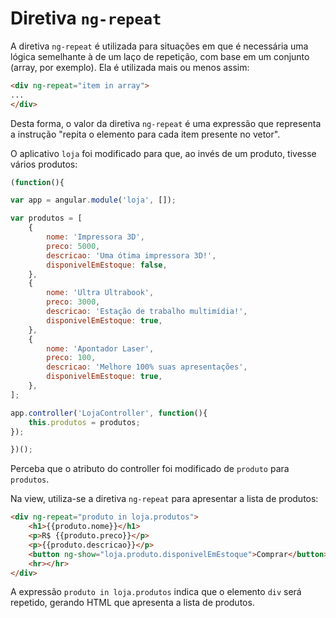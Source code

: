# Diretiva `ng-repeat`

A diretiva `ng-repeat` é utilizada para situações em que é necessária uma lógica semelhante à de um laço de repetição, com base em um conjunto (array, por exemplo). Ela é utilizada mais ou menos assim:

```html
<div ng-repeat="item in array">
...
</div>
```

Desta forma, o valor da diretiva `ng-repeat` é uma expressão que representa a instrução "repita o elemento para cada item presente no vetor". 

O aplicativo `loja` foi modificado para que, ao invés de um produto, tivesse vários produtos:

```js
(function(){

var app = angular.module('loja', []);

var produtos = [
	{
		nome: 'Impressora 3D',
		preco: 5000,
		descricao: 'Uma ótima impressora 3D!',
		disponivelEmEstoque: false,
	},
	{
		nome: 'Ultra Ultrabook',
		preco: 3000,
		descricao: 'Estação de trabalho multimídia!',
		disponivelEmEstoque: true,
	},
	{
		nome: 'Apontador Laser',
		preco: 100,
		descricao: 'Melhore 100% suas apresentações',
		disponivelEmEstoque: true,
	},	
]; 

app.controller('LojaController', function(){
	this.produtos = produtos;
});

})();
```

Perceba que o atributo do controller foi modificado de `produto` para `produtos`.

Na view, utiliza-se a diretiva `ng-repeat` para apresentar a lista de produtos:

```html
<div ng-repeat="produto in loja.produtos">
	<h1>{{produto.nome}}</h1>
	<p>R$ {{produto.preco}}</p>
	<p>{{produto.descricao}}</p>
	<button ng-show="loja.produto.disponivelEmEstoque">Comprar</button>
	<hr></hr>
</div>
```

A expressão `produto in loja.produtos` indica que o elemento `div` será repetido, gerando HTML que apresenta a lista de produtos. 